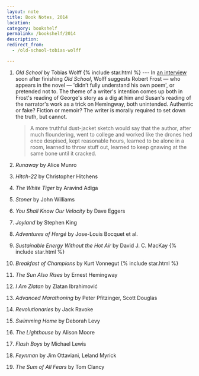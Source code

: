 ```yaml
---
layout: note
title: Book Notes, 2014
location:
category: bookshelf
permalink: /bookshelf/2014
description:
redirect_from:
  - /old-school-tobias-wolff

---
```


<aside></aside>

1. _Old School_ by Tobias Wolff {% include star.html %} --- In [an
   interview][pr] soon after finishing _Old School_, Wolff suggests Robert Frost
   — who appears in the novel — 'didn’t fully understand his own poem', or
   pretended not to. The theme of a writer's intention comes up both in Frost's
   reading of George's story as a dig at him and Susan's reading of the
   narrator's work as a trick on Hemingway, both unintended. Authentic or fake?
   Fiction or memoir? The writer is morally required to set down the truth, but
   cannot.

   > A more truthful dust-jacket sketch would say that the author, after much
   floundering, went to college and worked like the drones hed once despised,
   kept reasonable hours, learned to be alone in a room, learned to throw stuff
   out, learned to keep gnawing at the same bone until it cracked.

1. _Runaway_ by Alice Munro
1. _Hitch-22_ by Christopher Hitchens
1. _The White Tiger_ by Aravind Adiga
1. _Stoner_ by John Williams
1. _You Shall Know Our Velocity_ by Dave Eggers
1. _Joyland_ by Stephen King
1. _Adventures of Hergé_ by Jose-Louis Bocquet et al.
1. _Sustainable Energy Without the Hot Air_ by David J. C. MacKay {% include star.html %}
1. _Breakfast of Champions_ by Kurt Vonnegut {% include star.html %}
1. _The Sun Also Rises_ by Ernest Hemingway
1. _I Am Zlatan_ by Zlatan Ibrahimović
1. _Advanced Marathoning_ by Peter Pfitzinger, Scott Douglas
1. _Revolutionaries_ by Jack Ravoke
1. _Swimming Home_ by Deborah Levy
1. _The Lighthouse_ by Alison Moore
1. _Flash Boys_ by Michael Lewis
1. _Feynman_ by Jim Ottaviani, Leland Myrick
1. _The Sum of All Fears_ by Tom Clancy

[pr]: http://www.theparisreview.org/interviews/5391/the-art-of-fiction-no-183-tobias-wolff
